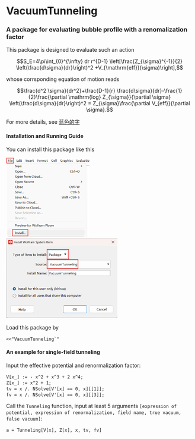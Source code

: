 # VacuumTunneling

### A package for evaluating bubble profile with a renomalization factor

This package is designed to evaluate such an action

$$S_E=4\pi\int_{0}^{\infty} dr r^{D-1} \left[\frac{Z_{\sigma}^{-1}}{2} \left(\frac{d\sigma}{dr}\right)^2 +V_{\mathrm{eff}}(\sigma)\right],$$

whose corrsponding equation of motion reads

$$\frac{d^2 \sigma}{dr^2}+\frac{D-1}{r} \frac{d\sigma}{dr}-\frac{1}{2}\frac{\partial \mathrm{log} Z_{\sigma}}{\partial \sigma} \left(\frac{d\sigma}{dr}\right)^2 = Z_{\sigma}\frac{\partial V_{eff}}{\partial \sigma}.$$

For more details, see [蓝色的字](https:// "VacuumTunneling: A package to solve bonce equation with renormalization factor")

#### Installation and Running Guide

You can install this package like this

<img src="https://github.com/bhhua/VacuumTunneling/blob/main/images/installpic1.png" width="225px"> <img src="https://github.com/bhhua/VacuumTunneling/blob/main/images/installpic2.png" width="300px">

Load this package by

```
<<"VacuumTunneling`"
```

#### An example for single-field tunneling

Input the effective potential and renormalization factor:

```
V[x_] := - x^2 + x^3 + 2 x^4;
Z[x_] := x^2 + 1;
tv = x /. NSolve[V'[x] == 0, x][[1]];
fv = x /. NSolve[V'[x] == 0, x][[3]];
```

Call the `Tunneling` function, input at least 5 arguments `[expression of potential, expression of renormalization, field name,
true vacuum, false vacuum]`:

```
a = Tunneling[V[x], Z[x], x, tv, fv]
```
